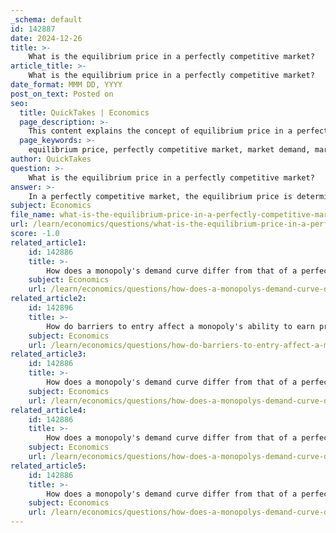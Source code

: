 ```yaml
---
_schema: default
id: 142887
date: 2024-12-26
title: >-
    What is the equilibrium price in a perfectly competitive market?
article_title: >-
    What is the equilibrium price in a perfectly competitive market?
date_format: MMM DD, YYYY
post_on_text: Posted on
seo:
  title: QuickTakes | Economics
  page_description: >-
    This content explains the concept of equilibrium price in a perfectly competitive market, detailing how it is determined by the interaction of market demand and supply, and the effects of short-run and long-run dynamics.
  page_keywords: >-
    equilibrium price, perfectly competitive market, market demand, market supply, price takers, market dynamics, short-run equilibrium, long-run equilibrium, supply curve, demand curve, price determination, surplus, shortage
author: QuickTakes
question: >-
    What is the equilibrium price in a perfectly competitive market?
answer: >-
    In a perfectly competitive market, the equilibrium price is determined at the point where market demand equals market supply. This equilibrium occurs when the quantity of goods that consumers are willing to buy at a certain price matches the quantity that producers are willing to sell at that same price.\n\n1. **Market Dynamics**: In a perfectly competitive market, there are many buyers and sellers, all of whom are selling a homogeneous product. This means that no single buyer or seller can influence the market price; they are price takers. The equilibrium price is thus established through the interaction of supply and demand.\n\n2. **Short-run vs. Long-run Equilibrium**: \n   - In the **short run**, the equilibrium price can be influenced by changes in demand. For example, if demand increases, the equilibrium price will rise until a new balance is achieved.\n   - In the **long run**, the equilibrium price is also affected by supply adjustments. Firms can enter or exit the market based on profitability, which ultimately influences the supply curve and thus the equilibrium price.\n\n3. **Graphical Representation**: The equilibrium price can be illustrated graphically where the demand curve intersects the supply curve. At this intersection, the market is in equilibrium, and there is no tendency for the price to change unless there is a shift in either the demand or supply curve.\n\n4. **Price Determination**: The equilibrium price is the price at which the quantity demanded equals the quantity supplied. If the price is above this equilibrium, there will be a surplus of goods, leading to downward pressure on prices. Conversely, if the price is below equilibrium, there will be a shortage, leading to upward pressure on prices.\n\nIn summary, the equilibrium price in a perfectly competitive market is the price at which the quantity demanded by consumers equals the quantity supplied by producers, ensuring that the market clears without excess supply or demand.
subject: Economics
file_name: what-is-the-equilibrium-price-in-a-perfectly-competitive-market.md
url: /learn/economics/questions/what-is-the-equilibrium-price-in-a-perfectly-competitive-market
score: -1.0
related_article1:
    id: 142886
    title: >-
        How does a monopoly's demand curve differ from that of a perfectly competitive firm?
    subject: Economics
    url: /learn/economics/questions/how-does-a-monopolys-demand-curve-differ-from-that-of-a-perfectly-competitive-firm
related_article2:
    id: 142896
    title: >-
        How do barriers to entry affect a monopoly's ability to earn profits in the short run and long run?
    subject: Economics
    url: /learn/economics/questions/how-do-barriers-to-entry-affect-a-monopolys-ability-to-earn-profits-in-the-short-run-and-long-run
related_article3:
    id: 142886
    title: >-
        How does a monopoly's demand curve differ from that of a perfectly competitive firm?
    subject: Economics
    url: /learn/economics/questions/how-does-a-monopolys-demand-curve-differ-from-that-of-a-perfectly-competitive-firm
related_article4:
    id: 142886
    title: >-
        How does a monopoly's demand curve differ from that of a perfectly competitive firm?
    subject: Economics
    url: /learn/economics/questions/how-does-a-monopolys-demand-curve-differ-from-that-of-a-perfectly-competitive-firm
related_article5:
    id: 142886
    title: >-
        How does a monopoly's demand curve differ from that of a perfectly competitive firm?
    subject: Economics
    url: /learn/economics/questions/how-does-a-monopolys-demand-curve-differ-from-that-of-a-perfectly-competitive-firm
---
```


&nbsp;